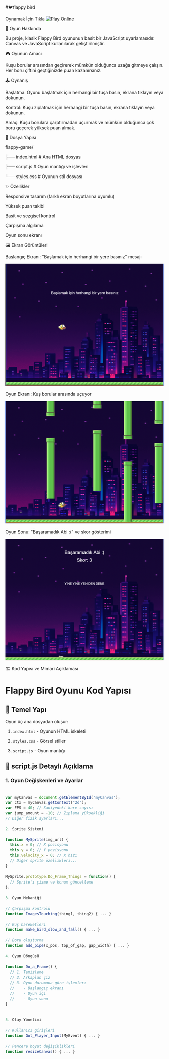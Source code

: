 #🐦flappy bird

Oynamak İçin Tıkla
[![Play Online](https://img.shields.io/badge/Play-GitHub%20Pages-blue)](https://servetcan.github.io/flappyBird/)

📜 Oyun Hakkında

Bu proje, klasik Flappy Bird oyununun basit bir JavaScript uyarlamasıdır. Canvas ve JavaScript kullanılarak geliştirilmiştir.

🎮 Oyunun Amacı

Kuşu borular arasından geçirerek mümkün olduğunca uzağa gitmeye çalışın. Her boru çiftini geçtiğinizde puan kazanırsınız.

🕹️ Oynanış

Başlatma: Oyunu başlatmak için herhangi bir tuşa basın, ekrana tıklayın veya dokunun.

Kontrol: Kuşu zıplatmak için herhangi bir tuşa basın, ekrana tıklayın veya dokunun.

Amaç: Kuşu borulara çarptırmadan uçurmak ve mümkün olduğunca çok boru geçerek yüksek puan almak.

📂 Dosya Yapısı

flappy-game/

├── index.html      # Ana HTML dosyası

├── script.js       # Oyun mantığı ve işlevleri

└── styles.css      # Oyunun stil dosyası

✨ Özellikler

Responsive tasarım (farklı ekran boyutlarına uyumlu)

Yüksek puan takibi

Basit ve sezgisel kontrol

Çarpışma algılama

Oyun sonu ekranı

🖼️ Ekran Görüntüleri

Başlangıç Ekranı: "Başlamak için herhangi bir yere basınız" mesajı

![Oyun Görüntüsü](https://github.com/servetcan/flappyBird/blob/main/screenshot1.png)

Oyun Ekranı: Kuş borular arasında uçuyor

![Oyun Görüntüsü](https://github.com/servetcan/flappyBird/blob/main/screenshot2.png)

Oyun Sonu: "Başaramadık Abi :(" ve skor gösterimi

![Oyun Görüntüsü](https://github.com/servetcan/flappyBird/blob/main/screenshot3.png)

🏗️ Kod Yapısı ve Mimari Açıklaması

# Flappy Bird Oyunu Kod Yapısı

## 🎯 Temel Yapı

Oyun üç ana dosyadan oluşur:

1. `index.html` - Oyunun HTML iskeleti
   
3. `styles.css` - Görsel stiller
   
5. `script.js` - Oyun mantığı

## 📜 script.js Detaylı Açıklama

### 1. Oyun Değişkenleri ve Ayarlar

```javascript

var myCanvas = document.getElementById('myCanvas');
var ctx = myCanvas.getContext("2d");
var FPS = 40; // Saniyedeki kare sayısı
var jump_amount = -10; // Zıplama yüksekliği
// Diğer fizik ayarları...

2. Sprite Sistemi

function MySprite(img_url) {
  this.x = 0; // X pozisyonu
  this.y = 0; // Y pozisyonu
  this.velocity_x = 0; // X hızı
  // Diğer sprite özellikleri...
}

MySprite.prototype.Do_Frame_Things = function() {
  // Sprite'ı çizme ve konum güncelleme
};

3. Oyun Mekaniği

// Çarpışma kontrolü
function ImagesTouching(thing1, thing2) { ... }

// Kuş hareketleri
function make_bird_slow_and_fall() { ... }

// Boru oluşturma
function add_pipe(x_pos, top_of_gap, gap_width) { ... }

4. Oyun Döngüsü

function Do_a_Frame() {
  // 1. Temizleme
  // 2. Arkaplan çiz
  // 3. Oyun durumuna göre işlemler:
  //    - Başlangıç ekranı
  //    - Oyun içi
  //    - Oyun sonu
}


5. Olay Yönetimi

// Kullanıcı girişleri
function Got_Player_Input(MyEvent) { ... }

// Pencere boyut değişiklikleri
function resizeCanvas() { ... }
